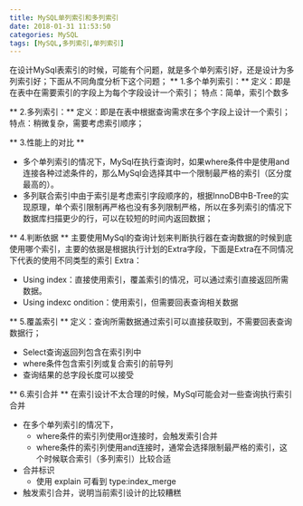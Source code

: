 ```yaml
---
title: MySQL单列索引和多列索引
date: 2018-01-31 11:53:50
categories: MySQL
tags: [MySQL,多列索引,单列索引]
---
```

在设计MySql表索引的时候，可能有个问题，就是多个单列索引好，还是设计为多列索引好；下面从不同角度分析下这个问题；
** 1.多个单列索引：**
定义：即是在表中在需要索引的字段上为每个字段设计一个索引；
特点：简单，索引个数多

** 2.多列索引：**
定义：即是在表中根据查询需求在多个字段上设计一个索引；
特点：稍微复杂，需要考虑索引顺序；

** 3.性能上的对比 **
- 多个单列索引的情况下，MySql在执行查询时，如果where条件中是使用and连接各种过滤条件的，那么MySql会选择其中一个限制最严格的索引（区分度最高的）。
- 多列联合索引中由于索引是考虑索引字段顺序的，根据InnoDB中B-Tree的实现原理，单个索引限制再严格也没有多列限制严格，所以在多列索引的情况下数据库扫描更少的行，可以在较短的时间内返回数据；

** 4.判断依据 ** 
主要使用MySql的查询计划来判断执行器在查询数据的时候到底使用哪个索引，主要的依据是根据执行计划的Extra字段，下面是Extra在不同情况下代表的使用不同类型的索引
Extra：
  - Using index：直接使用索引，覆盖索引的情况，可以通过索引直接返回所需数据。
  - Using indexc ondition：使用索引，但需要回表查询相关数据

** 5.覆盖索引 ** 
定义：查询所需数据通过索引可以直接获取到，不需要回表查询数据行；
  - Select查询返回列包含在索引列中
  - where条件包含索引列或复合索引的前导列
  - 查询结果的总字段长度可以接受

** 6.索引合并 ** 
在索引设计不太合理的时候，MySql可能会对一些查询执行索引合并
  - 在多个单列索引的情况下，
      + where条件的索引列使用or连接时，会触发索引合并
      + where条件的索引列使用and连接时，通常会选择限制最严格的索引，这个时候联合索引（多列索引）比较合适
  - 合并标识
      + 使用 explain 可看到 type:index_merge
  - 触发索引合并，说明当前索引设计的比较糟糕
